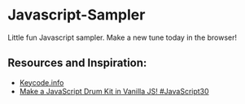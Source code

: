 # Javascript-Sampler
Little fun Javascript sampler. Make a new tune today in the browser!

## Resources and Inspiration:
- [Keycode.info](http://keycode.info/)
- [Make a JavaScript Drum Kit in Vanilla JS! #JavaScript30](https://www.youtube.com/watch?v=VuN8qwZoego&list=PLu8EoSxDXHP6CGK4YVJhL_VWetA865GOH&index=1)
